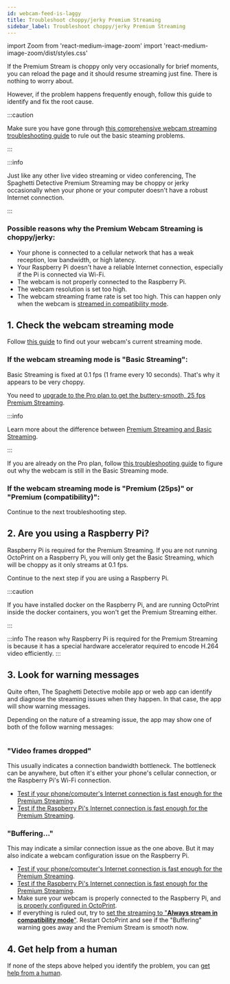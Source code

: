 ```yaml
---
id: webcam-feed-is-laggy
title: Troubleshoot choppy/jerky Premium Streaming
sidebar_label: Troubleshoot choppy/jerky Premium Streaming
---
```

import Zoom from 'react-medium-image-zoom'
import 'react-medium-image-zoom/dist/styles.css'

If the Premium Stream is choppy only very occasionally for brief moments, you can reload the page and it should resume streaming just fine. There is nothing to worry about.

However, if the problem happens frequently enough, follow this guide to identify and fix the root cause.

:::caution

Make sure you have gone through [this comprehensive webcam streaming troubleshooting guide](/docs/webcam-feed-is-not-showing) to rule out the basic steaming problems.

:::

:::info

Just like any other live video streaming or video conferencing, The Spaghetti Detective Premium Streaming may be choppy or jerky occasionally when your phone or your computer doesn't have a robust Internet connection.

::: 

### Possible reasons why the Premium Webcam Streaming is choppy/jerky:

* Your phone is connected to a cellular network that has a weak reception, low bandwidth, or high latency.
* Your Raspberry Pi doesn't have a reliable Internet connection, especially if the Pi is connected via Wi-Fi.
* The webcam is not properly connected to the Raspberry Pi.
* The webcam resolution is set too high.
* The webcam streaming frame rate is set too high. This can happen only when the webcam is [streamed in compatibility mode](/docs/streaming-compatibility-mode).


## 1. Check the webcam streaming mode

Follow [this guide](/docs/check-webcam-streaming-mode) to find out your webcam's current streaming mode.

### If the webcam streaming mode is "Basic Streaming":

Basic Streaming is fixed at 0.1 fps (1 frame every 10 seconds). That's why it appears to be very choppy.

You need to [upgrade to the Pro plan to get the buttery-smooth, 25 fps Premium Streaming](https://app.thespaghettidetective.com/ent_pub/pricing/).

:::info

Learn more about the difference between [Premium Streaming and Basic Streaming](/docs/webcam-streaming-for-human-eyes).

:::

If you are already on the Pro plan, follow [this troubleshooting guide](/docs/webcam-feed-is-not-showing) to figure out why the webcam is still in the Basic Streaming mode.

### If the webcam streaming mode is "Premium (25ps)" or "Premium (compatibility)":

Continue to the next troubleshooting step.

## 2. Are you using a Raspberry Pi?

Raspberry Pi is required for the Premium Streaming. If you are not running OctoPrint on a Raspberry Pi, you will only get the Basic Streaming, which will be choppy as it only streams at 0.1 fps.

Continue to the next step if you are using a Raspberry Pi.

:::caution

If you have installed docker on the Raspberry Pi, and are running OctoPrint inside the docker containers, you won't get the Premium Streaming either.

:::

:::info
The reason why Raspberry Pi is required for the Premium Streaming is because it has a special hardware accelerator required to encode H.264 video efficiently.
:::

## 3. Look for warning messages

Quite often, The Spaghetti Detective mobile app or web app can identify and diagnose the streaming issues when they happen. In that case, the app will show warning messages.

Depending on the nature of a streaming issue, the app may show one of both of the follow warning messages:

<Zoom overlayBgColorEnd="var(--ifm-background-surface-color)">
<img src="/img/user_guides/helpdocs/streaming-warnings.jpg" style={{maxWidth: "308px"}} alt=""></img>
</Zoom>

### "Video frames dropped"

This usually indicates a connection bandwidth bottleneck. The bottleneck can be anywhere, but often it's either your phone's cellular connection, or the Raspberry Pi's Wi-Fi connection.

- [Test if your phone/computer's Internet connection is fast enough for the Premium Streaming](/docs/premium-streaming-computer-phone-connection-speed).
- [Test if the Raspberry Pi's Internet connection is fast enough for the Premium Streaming](/docs/premium-streaming-raspberry-pi-connection-speed).

### "Buffering..."

This may indicate a similar connection issue as the one above. But it may also indicate a webcam configuration issue on the Raspberry Pi.

- [Test if your phone/computer's Internet connection is fast enough for the Premium Streaming](/docs/premium-streaming-computer-phone-connection-speed).
- [Test if the Raspberry Pi's Internet connection is fast enough for the Premium Streaming](/docs/premium-streaming-raspberry-pi-connection-speed).
- Make sure your webcam is properly connected to the Raspberry Pi, and [is properly configured in OctoPrint](/docs/octoprint-webcam-not-streaming/#3-check-if-the-webcam-is-configured-correctly-in-octoprint).
- If everything is ruled out, try to [set the streaming to "**Always stream in compatibility mode**"](/docs/streaming-compatibility-mode/#how-to-change-the-compatibility-mode-setting). Restart OctoPrint and see if the "Buffering" warning goes away and the Premium Stream is smooth now.

## 4. Get help from a human

If none of the steps above helped you identify the problem, you can [get help from a human](/docs/contact-us-for-support).
